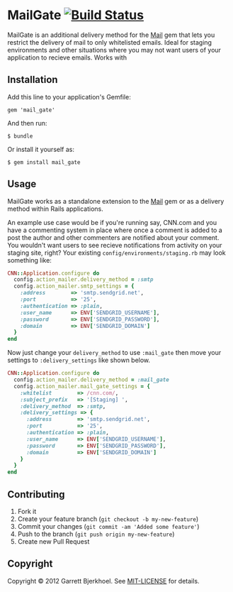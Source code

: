 MailGate [![Build Status](https://secure.travis-ci.org/dewski/mail_gate.png)](http://travis-ci.org/dewski/mail_gate)
========

MailGate is an additional delivery method for the [Mail](https://github.com/mikel/mail) gem that lets you restrict the delivery of mail to only whitelisted emails. Ideal for staging environments and other situations where you may not want users of your application to recieve emails. Works with

## Installation

Add this line to your application's Gemfile:

    gem 'mail_gate'

And then run:

    $ bundle

Or install it yourself as:

    $ gem install mail_gate

## Usage

MailGate works as a standalone extension to the [Mail](https://github.com/mikel/mail) gem or as a delivery method within Rails applications.

An example use case would be if you're running say, CNN.com and you have a commenting system in place where once a comment is added to a post the author and other commenters are notified about your comment. You wouldn't want users to see recieve notifications from activity on your staging site, right? Your existing `config/environments/staging.rb` may look something like:

```ruby
CNN::Application.configure do
  config.action_mailer.delivery_method = :smtp
  config.action_mailer.smtp_settings = {
    :address        => 'smtp.sendgrid.net',
    :port           => '25',
    :authentication => :plain,
    :user_name      => ENV['SENDGRID_USERNAME'],
    :password       => ENV['SENDGRID_PASSWORD'],
    :domain         => ENV['SENDGRID_DOMAIN']
  }
end
```

Now just change your `delivery_method` to use `:mail_gate` then move your settings to `:delivery_settings` like shown below.

```ruby
CNN::Application.configure do
  config.action_mailer.delivery_method = :mail_gate
  config.action_mailer.mail_gate_settings = {
    :whitelist        => /cnn.com/,
    :subject_prefix   => '[Staging] ',
    :delivery_method  => :smtp,
    :delivery_settings => {
      :address        => 'smtp.sendgrid.net',
      :port           => '25',
      :authentication => :plain,
      :user_name      => ENV['SENDGRID_USERNAME'],
      :password       => ENV['SENDGRID_PASSWORD'],
      :domain         => ENV['SENDGRID_DOMAIN']
    }
  }
end
```

## Contributing

1. Fork it
2. Create your feature branch (`git checkout -b my-new-feature`)
3. Commit your changes (`git commit -am 'Added some feature'`)
4. Push to the branch (`git push origin my-new-feature`)
5. Create new Pull Request

## Copyright
Copyright © 2012 Garrett Bjerkhoel. See [MIT-LICENSE](https://github.com/dewski/mail_gate/blob/master/LICENSE) for details.
